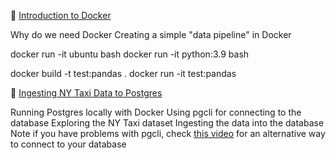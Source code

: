 🎥  [Introduction to Docker](https://www.youtube.com/watch?v=EYNwNlOrpr0&list=PL3MmuxUbc_hJed7dXYoJw8DoCuVHhGEQb)

Why do we need Docker
Creating a simple "data pipeline" in Docker


docker run -it ubuntu bash
docker run -it python:3.9 bash

docker build -t test:pandas .
docker run -it test:pandas


🎥  [Ingesting NY Taxi Data to Postgres](https://www.youtube.com/watch?v=B1WwATwf-vY&list=PL3MmuxUbc_hJed7dXYoJw8DoCuVHhGEQb)



Running Postgres locally with Docker
Using pgcli for connecting to the database
Exploring the NY Taxi dataset
Ingesting the data into the database
Note if you have problems with pgcli, check [this video](https://www.youtube.com/watch?v=3IkfkTwqHx4&list=PL3MmuxUbc_hJed7dXYoJw8DoCuVHhGEQb) for an alternative way to connect to your database

